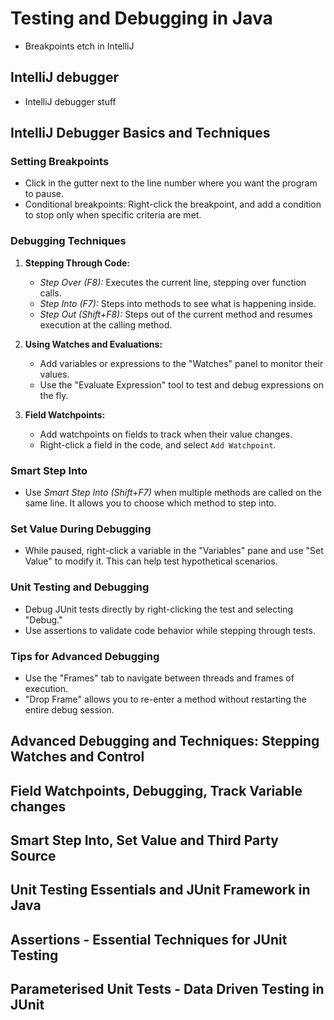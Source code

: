 # Testing and Debugging in Java
- Breakpoints etch in IntelliJ

## IntelliJ debugger
- IntelliJ debugger stuff

## IntelliJ Debugger Basics and Techniques

### Setting Breakpoints

- Click in the gutter next to the line number where you want the program to pause.
- Conditional breakpoints: Right-click the breakpoint, and add a condition to stop only when specific criteria are met.

### Debugging Techniques

1. **Stepping Through Code:**
    - *Step Over (F8):* Executes the current line, stepping over function calls.
    - *Step Into (F7):* Steps into methods to see what is happening inside.
    - *Step Out (Shift+F8):* Steps out of the current method and resumes execution at the calling method.

2. **Using Watches and Evaluations:**
    - Add variables or expressions to the "Watches" panel to monitor their values.
    - Use the "Evaluate Expression" tool to test and debug expressions on the fly.

3. **Field Watchpoints:**
    - Add watchpoints on fields to track when their value changes.
    - Right-click a field in the code, and select `Add Watchpoint`.

### Smart Step Into

- Use *Smart Step Into (Shift+F7)* when multiple methods are called on the same line. It allows you to choose which
  method to step into.

### Set Value During Debugging

- While paused, right-click a variable in the "Variables" pane and use "Set Value" to modify it. This can help test
  hypothetical scenarios.

### Unit Testing and Debugging

- Debug JUnit tests directly by right-clicking the test and selecting "Debug."
- Use assertions to validate code behavior while stepping through tests.

### Tips for Advanced Debugging

- Use the "Frames" tab to navigate between threads and frames of execution.
- "Drop Frame" allows you to re-enter a method without restarting the entire debug session.

## Advanced Debugging and Techniques: Stepping Watches and Control


## Field Watchpoints, Debugging, Track Variable changes


## Smart Step Into, Set Value and Third Party Source


## Unit Testing Essentials and JUnit Framework in Java


## Assertions - Essential Techniques for JUnit Testing


## Parameterised Unit Tests - Data Driven Testing in JUnit